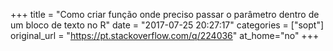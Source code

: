 +++
title = "Como criar função onde preciso passar o parâmetro dentro de um bloco de texto no R"
date = "2017-07-25 20:27:17"
categories = ["sopt"]
original_url = "https://pt.stackoverflow.com/q/224036"
at_home="no"
+++

